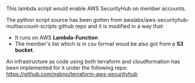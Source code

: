 
This lambda script would enable AWS SecurityHub on member accounts.

The python script source has been gotten from awslabs/aws-securityhub-multiaccount-scripts github repo and it is modified in a way that:
- It runs on AWS **Lambda-Function**
- The member's list which is in csv format woud be also got from a **S3 bucket**.

An infrastructure as code using both terraform and cloudformation has been implemented for it under the following repo:
https://github.com/nsbno/terraform-aws-securityhub
